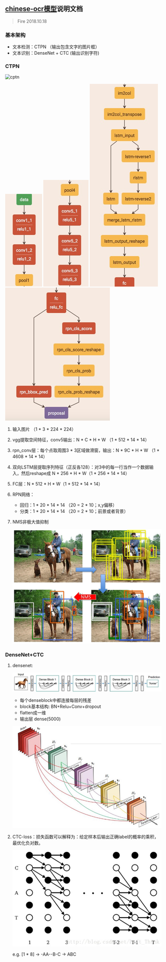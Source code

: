 ## [chinese-ocr模型](https://github.com/YCG09/chinese_ocr)说明文档
> Fire 2018.10.18

### 基本架构
* 文本检测：CTPN （输出包含文字的图片框）
* 文本识别：DenseNet + CTC (输出识别字符)

### CTPN
![cptn](http://5b0988e595225.cdn.sohucs.com/images/20171130/5466184cc9504f62adcf602a899aca83.jpeg)


![](./vgg1.jpg) ![](./vgg2.jpg) ![](./vgg3.jpg) ![](./vgg4.jpg)

1. 输入图片 （1 * 3 * 224 * 224）
2. vgg提取空间特征，conv5输出：N * C * H * W （1 * 512 * 14 * 14）
3. rpn_conv层：每个点取周围3 * 3区域做滑窗，输出：N * 9C * H * W （1 * 4608 * 14 * 14）
4. 双向LSTM层提取序列特征（正反各128）：对3中的每一行当作一个数据输入，然后reshape成 N * 256 * H * W（1 * 256 * 14 * 14）
5. FC层：N * 512 * H * W（1 * 512 * 14 * 14）
6. RPN网络：
	* 回归：1 * 20 * 14 * 14  （20 = 2 * 10；x,y偏移）
	* 分类：1 * 20 * 14 * 14  （20 = 2 * 10；前景或者背景）
7. NMS非极大值抑制

	![](./nms.jpg)

### DenseNet+CTC

1. densenet: 
	
	![](./densenet.jpg)
	
	* 每个denseblock中都连接每层的残差
	* block基本结构: BN+Relu+Conv+dropout
	* flatten成一维
	* 输出层 dense(5000)

	![](./denseblock.jpg)
	
2. CTC-loss：损失函数可以解释为：给定样本后输出正确label的概率的乘积，最优化负对数。

	![](./ctc.jpg)
	
	e.g. [1 * 8] -> -AA--B-C -> ABC
